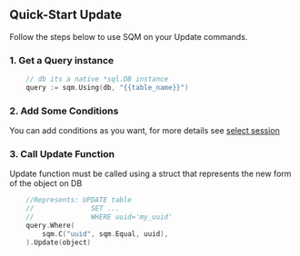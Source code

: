 ## Quick-Start Update

Follow the steps below to use SQM on your Update commands.

### 1. Get a Query instance

```go
    // db its a native *sql.DB instance
    query := sqm.Using(db, "{{table_name}}")
```

### 2. Add Some Conditions
You can add conditions as you want, for more details see [select session](SelectQuickStart.md)


### 3. Call Update Function

Update function must be called using a struct that represents the new form of the object on DB

```go
    //Represents: UPDATE table
    //              SET ...
    //              WHERE uuid='my_uuid'
    query.Where(
        sqm.C("uuid", sqm.Equal, uuid),
    ).Update(object)
```
